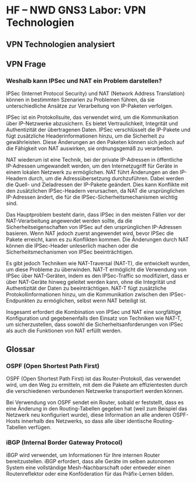 # HF – NWD GNS3 Labor: VPN Technologien

## VPN Technologien analysiert

## VPN Frage
### Weshalb kann IPSec und NAT ein Problem darstellen?
<p>
IPSec (Internet Protocol Security) und NAT (Network Address Translation) können in bestimmten Szenarien zu Problemen führen, da sie unterschiedliche Ansätze zur Verarbeitung von IP-Paketen verfolgen.

IPSec ist ein Protokollsuite, das verwendet wird, um die Kommunikation über IP-Netzwerke abzusichern. Es bietet Vertraulichkeit, Integrität und Authentizität der übertragenen Daten. IPSec verschlüsselt die IP-Pakete und fügt zusätzliche Headerinformationen hinzu, um die Sicherheit zu gewährleisten. Diese Änderungen an den Paketen können sich jedoch auf die Fähigkeit von NAT auswirken, sie ordnungsgemäß zu verarbeiten.

NAT wiederum ist eine Technik, bei der private IP-Adressen in öffentliche IP-Adressen umgewandelt werden, um den Internetzugriff für Geräte in einem lokalen Netzwerk zu ermöglichen. NAT führt Änderungen an den IP-Headern durch, um die Adressübersetzung durchzuführen. Dabei werden die Quell- und Zieladressen der IP-Pakete geändert. Dies kann Konflikte mit den zusätzlichen IPSec-Headern verursachen, da NAT die ursprünglichen IP-Adressen ändert, die für die IPSec-Sicherheitsmechanismen wichtig sind.

Das Hauptproblem besteht darin, dass IPSec in den meisten Fällen vor der NAT-Verarbeitung angewendet werden sollte, da die Sicherheitseigenschaften von IPSec auf den ursprünglichen IP-Adressen basieren. Wenn NAT jedoch zuerst angewendet wird, bevor IPSec die Pakete erreicht, kann es zu Konflikten kommen. Die Änderungen durch NAT können die IPSec-Header unleserlich machen oder die Sicherheitsmechanismen von IPSec beeinträchtigen.

Es gibt jedoch Techniken wie NAT-Traversal (NAT-T), die entwickelt wurden, um diese Probleme zu überwinden. NAT-T ermöglicht die Verwendung von IPSec über NAT-Geräten, indem es den IPSec-Traffic so modifiziert, dass er über NAT-Geräte hinweg geleitet werden kann, ohne die Integrität und Authentizität der Daten zu beeinträchtigen. NAT-T fügt zusätzliche Protokollinformationen hinzu, um die Kommunikation zwischen den IPSec-Endpunkten zu ermöglichen, selbst wenn NAT beteiligt ist.

Insgesamt erfordert die Kombination von IPSec und NAT eine sorgfältige Konfiguration und gegebenenfalls den Einsatz von Techniken wie NAT-T, um sicherzustellen, dass sowohl die Sicherheitsanforderungen von IPSec als auch die Funktionen von NAT erfüllt werden.
</p>

## Glossar

### OSPF (Open Shortest Path First)
<p>OSPF (Open Shortest Path First) ist das Router-Protokoll, das verwendet wird, um den Weg zu ermitteln, mit dem die Pakete am effizientesten durch die verschiedenen verbundenen Netzwerke transportiert werden können.</p>
<p>Bei Verwendung von OSPF sendet ein Router, sobald er feststellt, dass es eine Änderung in den Routing-Tabellen gegeben hat (weil zum Beispiel das Netzwerk neu konfiguriert wurde), diese Information an alle anderen OSPF-Hosts innerhalb des Netzwerks, so dass alle über identische Routing-Tabellen verfügen.</p>

### iBGP (Internal Border Gateway Protocol)
<p>iBGP wird verwendet, um Informationen für Ihre internen Router bereitzustellen. iBGP erfordert, dass alle Geräte im selben autonomen System eine vollständige Mesh-Nachbarschaft oder entweder einen Routenreflektor oder eine Konföderation für das Präfix-Lernen bilden.</p>